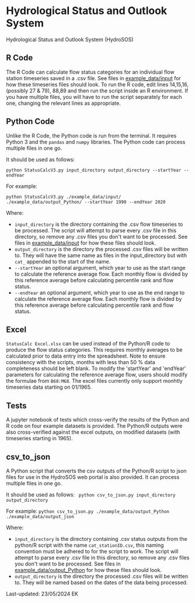 # Hydrological Status and Outlook System
Hydrological Status and Outlook System (HydroSOS)

## R Code
The R Code can calculate flow status categories for an individual flow station timeseries saved in a .csv file. See files in [example_data/input](./example_data/input) for how these timeseries files should look. 
To run the R code, edit lines 14,15,16, (possibly 27 & 79), 88,89 and then run the script inside an R environment. If you have multiple files, you will have to run the script separately for each one, changing the relevant lines as appropriate. 

## Python Code
Unlike the R Code, the Python code is run from the terminal. It requires Python 3 and the ```pandas``` and ```numpy``` libraries. 
The Python code can process multiple files in one go. 

It should be used as follows:


``` python StatusCalcV3.py input_directory output_directory --startYear --endYear ```

For example: 

``` python StatusCalcV3.py ./example_data/input/ ./example_data/output_Python/ --startYear 1990 --endYear 2020 ```


Where:
*  ```input_directory``` is the directory containing the .csv flow timeseries to be processed. The script will attempt to parse every .csv file in this directory, so remove any .csv files you don't want to be processed. See files in [example_data/input](./example_data/input) for how these files should look.
* ```output_directory``` is the directory the processed .csv files will be written to. They will have the same name as files in the input_directory but with ```cat_``` appended to the start of the name.
* ```--startYear``` an optional argument, which year to use as the start range to calculate the reference average flow. Each monthly flow is divided by this reference average before calculating percentile rank and flow status.
* ```--endYear``` an optional argument, which year to use as the end range to calculate the reference average flow. Each monthly flow is divided by this reference average before calculating percentile rank and flow status. 


## Excel 

```StatusCalc Excel.xlsx``` can be used instead of the Python/R code to produce the flow status categories. This requires monthly averages to be calculated prior to data entry into the spreadsheet. Note to ensure consistency with the scripts, months with less than 50 % data completeness should be left blank. To modify the 'startYear' and 'endYear' parameters for calculating the reference average flow, users should modify the formulae from ```B68:M68```.
The excel files currently only support monhtly timeseries data starting on 01/1965.  

## Tests
A jupyter notebook of tests which cross-verify the results of the Python and R code on four example datasets is provided. The Python/R outputs were also cross-verified against the excel outputs, on modified datasets (with timeseries starting in 1965).

## csv_to_json
A Python script that converts the csv outputs of the Python/R script to json files for use in the HydroSOS web portal is also provided. It can process multiple files in one go.

 It should be used as follows: 
``` python csv_to_json.py input_directory output_directory```

For example: 
```python csv_to_json.py ./example_data/output_Python ./example_data/output_json```

Where:
*  ```input_directory``` is the directory containing .csv status outputs from the python/R script with the name ```cat_stationID.csv```, this naming convention must be adhered to for the script to work. The script will attempt to parse every .csv file in this directory, so remove any .csv files you don't want to be processed. See files in [example_data/output_Python](./example_data/output_Python) for how these files should look.
* ```output_directory``` is the directory the processed .csv files will be written to. They will be named based on the dates of the data being processed. 

Last-updated: 23/05/2024 EK